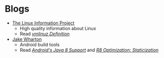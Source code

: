 # Blogs

* [The Linux Information Project](http://www.linfo.org/index.html)
  * High quality information about Linux
  * Read [*vmlinuz Definition*](http://www.linfo.org/vmlinuz.html)
* [Jake Wharton](https://jakewharton.com/blog/)
  * Android build tools
  * Read [*Android's Java 8 Support*](https://jakewharton.com/androids-java-8-support/) and [*R8 Optimization: Staticization*](https://jakewharton.com/r8-optimization-staticization/)